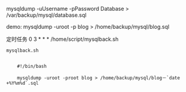 mysqldump -uUsername -pPassword Database > /var/backup/mysql/database.sql

demo:
    mysqldump -uroot -p blog > /home/backup/mysql/blog.sql

定时任务
0 3 * * * /home/script/mysqlback.sh


    mysqlback.sh
```

    #!/bin/bash

    mysqldump -uroot -proot blog > /home/backup/mysql/blog－`date +%Y%m%d`.sql

```